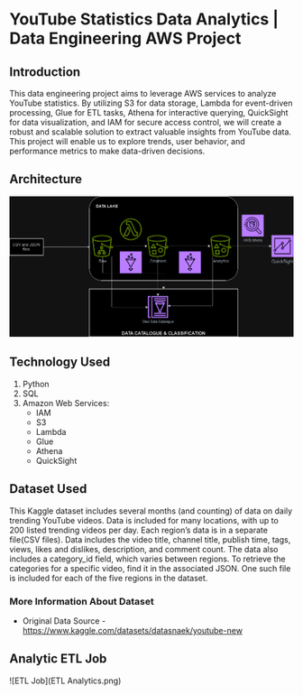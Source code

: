 # YouTube Statistics Data Analytics | Data Engineering AWS Project

## Introduction
This data engineering project aims to leverage AWS services to analyze YouTube statistics. By utilizing S3 for data storage, Lambda for event-driven processing, Glue for ETL tasks, Athena for interactive querying, QuickSight for data visualization, and IAM for secure access control, we will create a robust and scalable solution to extract valuable insights from YouTube data. This project will enable us to explore trends, user behavior, and performance metrics to make data-driven decisions.

## Architecture
![Project Architecture](Youtube.drawio.png)

## Technology Used
1. Python
2. SQL
3. Amazon Web Services:
    - IAM
    - S3
    - Lambda
    - Glue
    - Athena
    - QuickSight

## Dataset Used
This Kaggle dataset includes several months (and counting) of data on daily trending YouTube videos. Data is included for many locations, with up to 200 listed trending videos per day. Each region’s data is in a separate file(CSV files). Data includes the video title, channel title, publish time, tags, views, likes and dislikes, description, and comment count. The data also includes a category_id field, which varies between regions. To retrieve the categories for a specific video, find it in the associated JSON. One such file is included for each of the five regions in the dataset.

### More Information About Dataset
- Original Data Source - https://www.kaggle.com/datasets/datasnaek/youtube-new

## Analytic ETL Job
![ETL Job](ETL Analytics.png)
